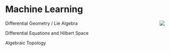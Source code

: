 # Machine Learning


<img src="https://render.githubusercontent.com/render/math?math=\alpha e^{i \pi} = -1" align="right">


Differential Geometry / Lie Algebra

Differential Equations and Hilbert Space

Algebraic Topology
